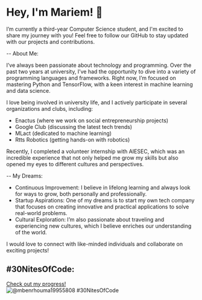 # Hey, I'm Mariem! 👋
I’m currently a third-year Computer Science student, and I'm excited to share my journey with you! Feel free to follow our GitHub to stay updated with our projects and contributions.

-- About Me:

I’ve always been passionate about technology and programming. Over the past two years at university, I’ve had the opportunity to dive into a variety of programming languages and frameworks. Right now, I’m focused on mastering Python and TensorFlow, with a keen interest in machine learning and data science.

I love being involved in university life, and I actively participate in several organizations and clubs, including:

* Enactus (where we work on social entrepreneurship projects)
* Google Club (discussing the latest tech trends)
* MLact (dedicated to machine learning)
* Rtts Robotics (getting hands-on with robotics)

Recently, I completed a volunteer internship with AIESEC, which was an incredible experience that not only helped me grow my skills but also opened my eyes to different cultures and perspectives.

-- My Dreams:

+ Continuous Improvement: I believe in lifelong learning and always look for ways to grow, both personally and professionally.
+ Startup Aspirations: One of my dreams is to start my own tech company that focuses on creating innovative and practical applications to solve real-world problems.
+ Cultural Exploration: I’m also passionate about traveling and experiencing new cultures, which I believe enriches our understanding of the world.

I would love to connect with like-minded individuals and collaborate on exciting projects!
## #30NitesOfCode:
  [Check out my progress!](https://www.codedex.io/@mbenrhouma19955808/30-nites-of-code)  
  ![@mbenrhouma19955808 #30NitesOfCode](https://www.codedex.io/api/petStatus?user=mbenrhouma19955808)
